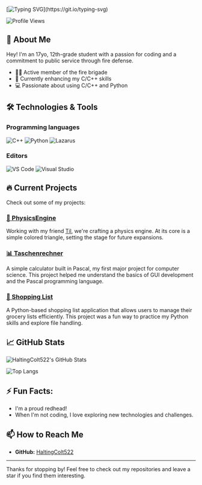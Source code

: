 <!--
**HaltingColt522/HaltingColt522** is a ✨ _special_ ✨ repository because its `README.md` (this file) appears on your GitHub profile.

Here are some ideas to get you started:

- 🔭 I’m currently working on ...
- 🌱 I’m currently learning ...
- 👯 I’m looking to collaborate on ...
- 🤔 I’m looking for help with ...
- 💬 Ask me about ...
- 📫 How to reach me: ...
- 😄 Pronouns: ...
- ⚡ Fun fact: ...
-->
<!--# Hi there, I'm HaltingColt522! 👋 -->
[![Typing SVG](https://readme-typing-svg.herokuapp.com?font=Press+Start+2P&size=35&duration=2500&pause=1000&color=00FF0F&center=true&random=false&width=1012&height=75&lines=Hey+There!%F0%9F%91%8B;I'm+HaltingColt522!)](https://git.io/typing-svg)

![Profile Views](https://komarev.com/ghpvc/?username=HaltingColt522&color=brightgreen)

## 🚀 About Me
Hey! I'm an 17yo, 12th-grade student with a passion for coding and a commitment to public service through fire defense.

- 🧑‍🚒 Active member of the fire brigade
- 🌱 Currently enhancing my C/C++ skills
- 💻 Passionate about using C/C++ and Python

<!-- ![Coding](https://media.giphy.com/media/13HgwGsXF0aiGY/giphy.gif) -->

## 🛠️ Technologies & Tools
### Programming languages
![C++](https://img.shields.io/badge/-C++-00599C?style=flat&logo=c%2B%2B&logoColor=white)
![Python](https://img.shields.io/badge/-Python-3776AB?style=flat&logo=python&logoColor=white)
![Lazarus](https://img.shields.io/badge/-Lazarus-008080?style=flat&logo=lazarus&logoColor=white)
### Editors
![VS Code](https://img.shields.io/badge/-VS%20Code-007ACC?style=flat&logo=visual-studio-code&logoColor=white)
![Visual Studio](https://img.shields.io/badge/-Visual%20Studio-5C2D91?style=flat&logo=visual-studio&logoColor=white)

## 🔥 Current Projects
Check out some of my projects:
### [🔺 PhysicsEngine](https://github.com/HaltingColt522/PhysicsEngine)
Working with my friend [Til](https://github.com/tilschaller), we're crafting a physics engine. At its core is a simple colored triangle, setting the stage for future expansions.

### [📊 Taschenrechner](https://github.com/HaltingColt522/Taschenrechner)
A simple calculator built in Pascal, my first major project for computer science. This project helped me understand the basics of GUI development and the Pascal programming language.

### [🛒 Shopping List](https://github.com/HaltingColt522/shopping-List)
A Python-based shopping list application that allows users to manage their grocery lists efficiently. This project was a fun way to practice my Python skills and explore file handling.

## 📈 GitHub Stats
![HaltingColt522's GitHub Stats](https://github-readme-stats.vercel.app/api?username=HaltingColt522&show_icons=true&theme=chartreuse-dark&hide_border=true)

![Top Langs](https://github-readme-stats.vercel.app/api/top-langs/?username=HaltingColt522&layout=compact&theme=chartreuse-dark&hide_border=true)

## ⚡ Fun Facts:
- I'm a proud redhead! 
- When I'm not coding, I love exploring new technologies and challenges.

## 📫 How to Reach Me
- **GitHub:** [HaltingColt522](https://github.com/HaltingColt522)

---

Thanks for stopping by! Feel free to check out my repositories and leave a star if you find them interesting.
